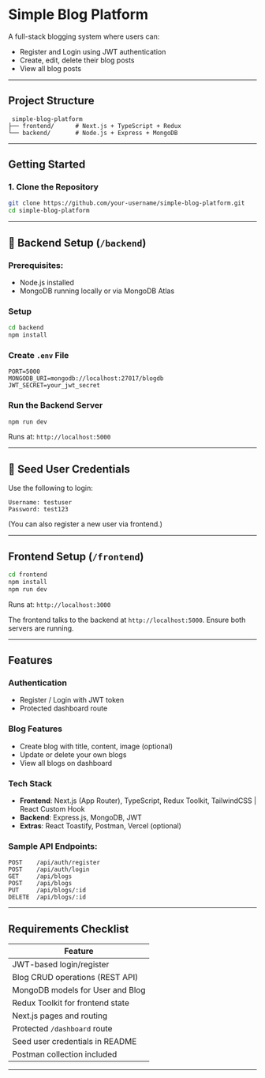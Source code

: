 
#  Simple Blog Platform

A full-stack blogging system where users can:
- Register and Login using JWT authentication
- Create, edit, delete their blog posts
- View all blog posts

---

##  Project Structure

```
 simple-blog-platform
├── frontend/      # Next.js + TypeScript + Redux
└── backend/       # Node.js + Express + MongoDB
```

---

##  Getting Started

### 1. Clone the Repository

```bash
git clone https://github.com/your-username/simple-blog-platform.git
cd simple-blog-platform
```

---

## 🧩 Backend Setup (`/backend`)

### Prerequisites:
- Node.js installed
- MongoDB running locally or via MongoDB Atlas

### Setup

```bash
cd backend
npm install
```

### Create `.env` File

```
PORT=5000
MONGODB_URI=mongodb://localhost:27017/blogdb
JWT_SECRET=your_jwt_secret
```

### Run the Backend Server

```bash
npm run dev
```

Runs at: `http://localhost:5000`

---

## 🔐 Seed User Credentials

Use the following to login:

```
Username: testuser
Password: test123
```

(You can also register a new user via frontend.)

---

##  Frontend Setup (`/frontend`)

```bash
cd frontend
npm install
npm run dev
```

Runs at: `http://localhost:3000`

The frontend talks to the backend at `http://localhost:5000`. Ensure both servers are running.

---

##  Features

###  Authentication
- Register / Login with JWT token
- Protected dashboard route

###  Blog Features
- Create blog with title, content, image (optional)
- Update or delete your own blogs
- View all blogs on dashboard

### Tech Stack
- **Frontend**: Next.js (App Router), TypeScript, Redux Toolkit, TailwindCSS | React Custom Hook
- **Backend**: Express.js, MongoDB, JWT
- **Extras**: React Toastify, Postman, Vercel (optional)


### Sample API Endpoints:
```
POST    /api/auth/register
POST    /api/auth/login
GET     /api/blogs
POST    /api/blogs
PUT     /api/blogs/:id
DELETE  /api/blogs/:id
```

---

##  Requirements Checklist

| Feature                                | 
|----------------------------------------|
| JWT-based login/register               |    
| Blog CRUD operations (REST API)        |     
| MongoDB models for User and Blog       |     
| Redux Toolkit for frontend state       |    
| Next.js pages and routing              |    
| Protected `/dashboard` route           |    
| Seed user credentials in README        |    
| Postman collection included            |    

---



